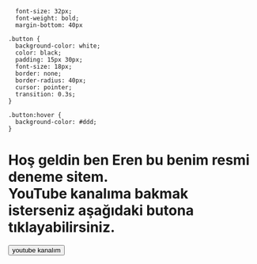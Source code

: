 
      font-size: 32px;
      font-weight: bold;
      margin-bottom: 40px

    .button {
      background-color: white;
      color: black;
      padding: 15px 30px;
      font-size: 18px;
      border: none;
      border-radius: 40px;
      cursor: pointer;
      transition: 0.3s;
    }

    .button:hover {
      background-color: #ddd;
    }
  </style>
</head>
<body>
  <h1>
    Hoş geldin ben Eren bu benim resmi deneme sitem.<br>
    YouTube kanalıma bakmak isterseniz aşağıdaki butona tıklayabilirsiniz.
  </h1>

  <button class="button" onclick="window.location.href='https://youtu.be/r11mz5jvHaU?si=J1lfP4706qOBxclY'">
    youtube kanalım
  </button>
</body>
</html>